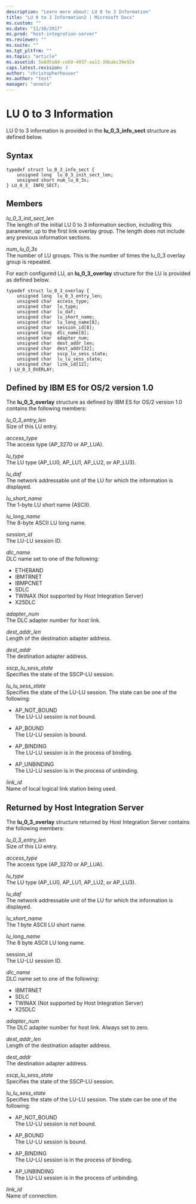 ```yaml
---
description: "Learn more about: LU 0 to 3 Information"
title: "LU 0 to 3 Information2 | Microsoft Docs"
ms.custom: ""
ms.date: "11/30/2017"
ms.prod: "host-integration-server"
ms.reviewer: ""
ms.suite: ""
ms.tgt_pltfrm: ""
ms.topic: "article"
ms.assetid: 5a8d5a8d-ce69-4937-aa11-30babc39e92e
caps.latest.revision: 3
author: "christopherhouser"
ms.author: "test"
manager: "anneta"
---
```

# LU 0 to 3 Information

LU 0 to 3 information is provided in the **lu_0_3_info_sect** structure as defined below.  
  
## Syntax  
  
```  
typedef struct lu_0_3_info_sect {  
    unsigned long  lu_0_3_init_sect_len;  
    unsigned short num_lu_0_3s;  
} LU_0_3_ INFO_SECT;  
```  
  
## Members

*lu_0_3_init_sect_len*  
The length of the initial LU 0 to 3 information section, including this parameter, up to the first link overlay group. The length does not include any previous information sections.  
  
*num_lu_0_3s*  
The number of LU groups. This is the number of times the lu_0_3 overlay group is repeated.  
  
For each configured LU, an **lu_0_3_overlay** structure for the LU is provided as defined below.  
  
```  
typedef struct lu_0_3_overlay {  
    unsigned long  lu_0_3_entry_len;  
    unsigned char  access_type;  
    unsigned char  lu_type;  
    unsigned char  lu_daf;  
    unsigned char  lu_short_name;  
    unsigned char  lu_long_name[8];  
    unsigned char  session_id[8];  
    unsigned long  dlc_name[8];  
    unsigned char  adapter_num;  
    unsigned char  dest_addr_len;  
    unsigned char  dest_addr[32];  
    unsigned char  sscp_lu_sess_state;  
    unsigned char  lu_lu_sess_state;  
    unsigned char  link_id[12];  
 } LU_0_3_OVERLAY;  
```  
  
## Defined by IBM ES for OS/2 version 1.0  
  
The **lu_0_3_overlay** structure as defined by IBM ES for OS/2 version 1.0 contains the following members:
  
*lu_0_3_entry_len*  
Size of this LU entry.  
  
*access_type*  
The access type (AP_3270 or AP_LUA).  
  
*lu_type*  
The LU type (AP_LU0, AP_LU1, AP_LU2, or AP_LU3).  
  
*lu_daf*  
The network addressable unit of the LU for which the information is displayed.  
  
*lu_short_name*  
The 1-byte LU short name (ASCII).  
  
*lu_long_name*  
The 8-byte ASCII LU long name.  
  
*session_id*  
The LU-LU session ID.  
  
*dlc_name*  
DLC name set to one of the following:  
  
- ETHERAND  
- IBMTRNET  
- IBMPCNET  
- SDLC  
- TWINAX (Not supported by Host Integration Server)  
- X25DLC 

*adapter_num*  
The DLC adapter number for host link.  
  
*dest_addr_len*  
Length of the destination adapter address.  
  
*dest_addr*  
The destination adapter address.  
  
*sscp_lu_sess_state*  
Specifies the state of the SSCP-LU session.  
  
*lu_lu_sess_state*  
Specifies the state of the LU-LU session. The state can be one of the following:  
  
- AP_NOT_BOUND  
  The LU-LU session is not bound.  
  
- AP_BOUND  
  The LU-LU session is bound.  
  
- AP_BINDING  
  The LU-LU session is in the process of binding.  
  
- AP_UNBINDING  
  The LU-LU session is in the process of unbinding.  
  
*link_id*  
Name of local logical link station being used.  
  
## Returned by Host Integration Server  
  
The **lu_0_3_overlay** structure returned by Host Integration Server contains the following members:
  
*lu_0_3_entry_len*  
Size of this LU entry.  
  
*access_type*  
The access type (AP_3270 or AP_LUA).  
  
*lu_type*  
The LU type (AP_LU0, AP_LU1, AP_LU2, or AP_LU3).  
  
*lu_daf*  
The network addressable unit of the LU for which the information is displayed.  
  
*lu_short_name*  
The 1 byte ASCII LU short name.  
  
*lu_long_name*  
The 8 byte ASCII LU long name.  
  
session_id  
The LU-LU session ID.  
  
*dlc_name*  
DLC name set to one of the following:  
  
- IBMTRNET  
- SDLC  
- TWINAX (Not supported by Host Integration Server)  
- X25DLC  

*adapter_num*  
The DLC adapter number for host link. Always set to zero.  
  
*dest_addr_len*  
Length of the destination adapter address.  
  
*dest_addr*  
The destination adapter address.  
  
*sscp_lu_sess_state*  
Specifies the state of the SSCP-LU session.  
  
*lu_lu_sess_state*  
Specifies the state of the LU-LU session. The state can be one of the following:  
  
- AP_NOT_BOUND  
  The LU-LU session is not bound.  
  
- AP_BOUND  
  The LU-LU session is bound.  
  
- AP_BINDING  
  The LU-LU session is in the process of binding.  
  
- AP_UNBINDING  
  The LU-LU session is in the process of unbinding.  
  
*link_id*  
Name of connection.
